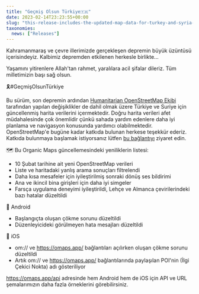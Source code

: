 ```yaml
---
title: "Geçmiş Olsun Türkiye🇹🇷"
date: 2023-02-14T23:23:55+00:00
slug: "this-release-includes-the-updated-map-data-for-turkey-and-syria-including-the-humanitarian-openstreetmap-team-changes-after-the-recent-earthquake"
taxonomies:
  news: ["Releases"]
---
```


Kahramanmaraş ve çevre illerimizde gerçekleşen depremin büyük üzüntüsü içerisindeyiz. Kalbimiz depremden etkilenen herkesle birlikte...

Yaşamını yitirenlere Allah'tan rahmet, yaralılara acil şifalar dileriz. Tüm milletimizin başı sağ olsun.

🎗#GeçmişOlsunTürkiye

Bu sürüm, son depremin ardından [Humanitarian OpenStreetMap Ekibi](https://www.hotosm.org/) tarafından yapılan değişiklikler de dahil olmak üzere Türkiye ve Suriye için güncellenmiş harita verilerini içermektedir. Doğru harita verileri afet müdahalesinde çok önemlidir çünkü sahada yardım edenlere daha iyi planlama ve navigasyon konusunda yardımcı olabilmektedir. OpenStreetMap'e bugüne kadar katkıda bulunan herkese teşekkür ederiz. Katkıda bulunmaya başlamak istiyorsanız lütfen [bu bağlantıyı](https://www.openstreetmap.org/user/Heather%20Leson/diary/400951) ziyaret edin.

🗺 Bu Organic Maps güncellemesindeki yeniliklerin listesi:
- 10 Şubat tarihine ait yeni OpenStreetMap verileri
- Liste ve haritadaki yanlış arama sonuçları filtrelendi
- Daha kısa mesafeler için iyileştirilmiş sonraki dönüş ses bildirimi
- Ana ve ikincil bina girişleri için daha iyi simgeler
- Farsça uygulama deneyimi iyileştirildi, Lehçe ve Almanca çevirilerindeki bazı hatalar düzeltildi

📱 Android
- Başlangıçta oluşan çökme sorunu düzeltildi
- Düzenleyicideki görülmeyen hata mesajları düzeltildi

🍎 iOS
- om:// ve <https://omaps.app/> bağlantıları açılırken oluşan çökme sorunu düzeltildi
- Artık om:// ve <https://omaps.app/> bağlantılarında paylaşılan POI'nin (İlgi Çekici Nokta) adı gösteriliyor

<https://omaps.app/api> adresinde hem Android hem de iOS için API ve URL şemalarımızın daha fazla  örneklerini görebilirsiniz.
